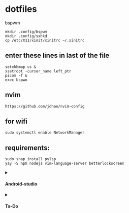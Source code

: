 # dotfiles
bspwm



```
mkdir .config/bspwm
mkdir .config/sxhkd
cp /etc/X11/xinit/xinitrc ~/.xinitrc
```

## enter these lines in last of the file
```
setxkbmap us &
xsetroot -cursor_name left_ptr
picom -f &
exec bspwm
```
## nvim
```
https://github.com/jdhao/nvim-config
```

## for wifi
```
sudo systemctl enable NetworkManager
````

## requirements:
```
sudo snap install pylsp
yay -S npm nodejs vim-language-server betterlockscreen
```
<details>
<summary><h4>Android-studio</h4></summary>
## To run android-studio smothly
```
sudo _JAVA_AWT_WM_NONREPARENTING=1 android-studio
```
</details>
<details>
<summary><h4>To-Do</h4></summary>

- [ ] Making an automated script
- [ ] Theme script

</details>

